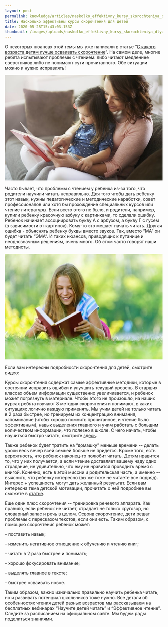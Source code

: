 ```yaml
---
layout: post
permalink: knowledge/articles/naskolko_effektivny_kursy_skorochteniya_dlya_detey/index.html
title: Насколько эффективны курсы скорочтения для детей
date: 2020-05-28T15:43:03.153Z
thumbnail: /images/uploads/naskolko_effektivny_kursy_skorochteniya_dlya_detey-01.jpg
---
```

О некоторых нюансах этой темы мы уже написали в статье “[С какого возраста детям лучше осваивать скорочтение](knowledge/articles/s_kakogo_vozrasta_detyam_luchshe_osvaivat_metodiki_skorochteniya/index.html)”. На самом деле, многие ребята испытывают проблемы с чтением: либо читают медленнее сверстников либо не понимают сути прочитанного. Обе ситуации можно и нужно исправлять!

![](/images/uploads/naskolko_effektivny_kursy_skorochteniya_dlya_detey-02.jpg)

Часто бывает, что проблемы с чтением у ребенка из-за того, что родители научили читать неправильно. Для того чтобы дать ребенку этот навык, нужны педагогические и методические наработки, совет профессионалов или хотя бы прохождение специальных курсов или чтение литературы. Если всего этого не было, и родители, например, купили ребенку красочную азбуку с картинками, то сделали ошибку. Ребенок начинает ассоциировать букву А с арбузом, а букву Г с гусем (в зависимости от картинок). Кому-то это мешает начать читать. Другая ошибка - объяснять ребенку буквы вместо звуков. Так, вместо “МА” он будет читать “ЭМА”. И таких нюансов, приводящих к путанице и неоднозначным решениям, очень много. Об этом часто говорят наши методисты.

![](/images/uploads/naskolko_effektivny_kursy_skorochteniya_dlya_detey-03.jpg)

Если вам интересны подробности скорочтения для детей, смотрите видео:





Курсы скорочтения содержат самые эффективные методики, которые в состоянии исправить ошибки и улучшить текущий уровень. В старших классах объем информации существенно увеличивается, и ребенок может погрязнуть в материале. Чтобы этого не произошло, на наших курсах ребята изучают 8 методик скорочтения и понимают, в каких ситуациях логично каждую применять. Мы учим детей не только читать в 2 раза быстрее, но тренируем их концентрацию внимания, запоминание (чтобы хорошо помнить прочитанное, и чтение было эффективным), навык выделения главного и учим работать с большим количеством информации, что полезно в школе. С чего начать, чтобы научиться быстро читать, смотрите [здесь](knowledge/articles/skorochtenie_s_chego_nachat_chtoby_nauchitsya_bystro_chitat/index.html).

Также ребенок будет тратить на “домашку” меньше времени -- делать уроки весь вечер всей семьей больше не придется. Кроме того, есть вероятность, что ребенок наконец-то полюбит читать. Детям нравится то, что у них получается, а если чтение доставляет вашему чаду одно страдание, не удивительно, что ему не нравится проводить время с книгой. Конечно, есть в этой миссии и родительская часть, а именно -- выяснить, что ребенку интересно (вы же тоже не читаете все подряд). Интерес + успешность могут дать желанный результат. Если вам интересна тема детской мотивации, прочитать о ней подробнее вы сможете в [статье](knowledge/articles/kak_zamotivirovat_rebenka_na_obuchenie/index.html).

Еще один плюс скорочтения -- тренировка речевого аппарата. Как правило, если ребенок не читает, страдает не только кругозор, но словарный запас и речь в целом. Освоив скорочтение, дети решат проблемы с пересказом текстов, если они есть. Таким образом, с помощью скорочтения ребенок может:

\- поставить навык;

\- изменить негативное отношение к обучению и чтению книг;

\- читать в 2 раза быстрее и понимать;

\- хорошо фокусировать внимание;

\- выделять главное в тексте;

\- быстрее осваивать новое.

Таким образом, важно изначально правильно научить ребенка читать, но и развивать потенциал школьников тоже нужно. Все детали об особенностях чтения детей разных возрастов мы рассказываем на бесплатных вебинарах “Научите детей читать” и “Эффективное чтение”. Следите за расписанием на официальном сайте. Мы будем рады поделиться знаниями.